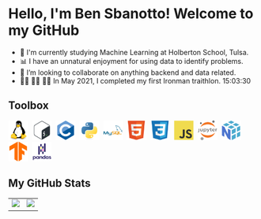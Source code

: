 # Hello, I'm Ben Sbanotto! Welcome to my GitHub
- 🤖 I'm currently studying Machine Learning at Holberton School, Tulsa.
- 📊 I have an unnatural enjoyment for using data to identify problems.
- 🤝 I’m looking to collaborate on anything backend and data related.
- 🏊‍♂️ 🚴‍♂️ 🏃‍♂ In May 2021, I completed my first Ironman traithlon. 15:03:30

## Toolbox
<div>
  <img src="https://github.com/devicons/devicon/blob/master/icons/linux/linux-original.svg" title="Linux" alt="Linux" width="40" height="40"/>&nbsp;
  <img src="https://github.com/devicons/devicon/blob/master/icons/bash/bash-original.svg" title="Bash" alt="Bash" width="40" height="40"/>&nbsp;
  <img src="https://github.com/devicons/devicon/blob/master/icons/c/c-original.svg" title="C" alt="C" width="40" height="40"/>&nbsp;
  <img src="https://github.com/devicons/devicon/blob/master/icons/python/python-original.svg" title="Python" alt="Python" width="40" height="40"/>&nbsp;
  <img src="https://github.com/devicons/devicon/blob/master/icons/mysql/mysql-original-wordmark.svg" title="MySQL" alt="MySQL" width="40" height="40"/>&nbsp;
  <img src="https://github.com/devicons/devicon/blob/master/icons/html5/html5-original.svg" title="HTML" alt="HTML" width="40" height="40"/>&nbsp;
  <img src="https://github.com/devicons/devicon/blob/master/icons/css3/css3-original.svg" title="CSS" alt="CSS" width="40" height="40"/>&nbsp;
  <img src="https://github.com/devicons/devicon/blob/master/icons/javascript/javascript-original.svg" title="JavaScript" alt="JavaScript" width="40" height="40"/>&nbsp;
  <img src="https://github.com/devicons/devicon/blob/master/icons/jupyter/jupyter-original-wordmark.svg" title="Jupyter" alt="Jupyter" width="40" height="40"/>&nbsp;
  <img src="https://github.com/devicons/devicon/blob/master/icons/numpy/numpy-original.svg" title="Numpy" alt="Numpy" width="40" height="40"/>&nbsp;
  <img src="https://github.com/devicons/devicon/blob/master/icons/tensorflow/tensorflow-original.svg" title="Tensorflow" alt="Tensorflow" width="40" height="40"/>&nbsp;
  <img src="https://github.com/devicons/devicon/blob/master/icons/pandas/pandas-original-wordmark.svg" title="Pandas" alt="Pandas" width="40" height="40"/>&nbsp;
</div>

## My GitHub Stats
<table>
    <tr>
        <td>
            <img src="https://github-readme-stats.vercel.app/api/top-langs/?username=bsbanotto&layout=compact"/>
        </td>
        <td>
            <img src="https://github-readme-stats.vercel.app/api?username=bsbanotto&show_icons=true"/>
        </td>
    </tr>
</table>

<!---
![Anurag's GitHub stats](https://github-readme-stats.vercel.app/api?username=bsbanotto&show_icons=true&theme=tokyonight)
![Top Langs](https://github-readme-stats.vercel.app/api/top-langs/?username=bsbanotto&layout=compact&theme=tokyonight)
--->
  

<!---
bsbanotto/bsbanotto is a ✨ special ✨ repository because its `README.md` (this file) appears on your GitHub profile.
You can click the Preview link to take a look at your changes.
--->
